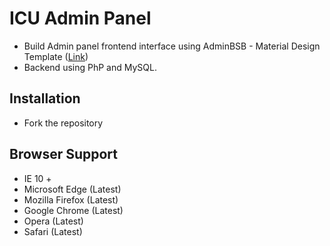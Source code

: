 ICU Admin Panel
=======================
- Build Admin panel frontend interface using AdminBSB - Material Design Template ([Link](https://github.com/gurayyarar/AdminBSBMaterialDesign))
- Backend using PhP and MySQL.

Installation
----------------
- Fork the repository

Browser Support
----------
- IE 10 +
- Microsoft Edge (Latest)
- Mozilla Firefox (Latest)
- Google Chrome (Latest)
- Opera (Latest)
- Safari (Latest)

